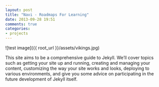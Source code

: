 ```yaml
---
layout: post
title: "Navi - Roadmaps For Learning"
date: 2013-09-28 19:51
comments: true
categories: 
- projects
---
```

![test image]({{ root_url }}/assets/vikings.jpg)

This site aims to be a comprehensive guide to Jekyll. We’ll cover topics such as getting your site up and running, creating and managing your content, customizing the way your site works and looks, deploying to various environments, and give you some advice on participating in the future development of Jekyll itself.

